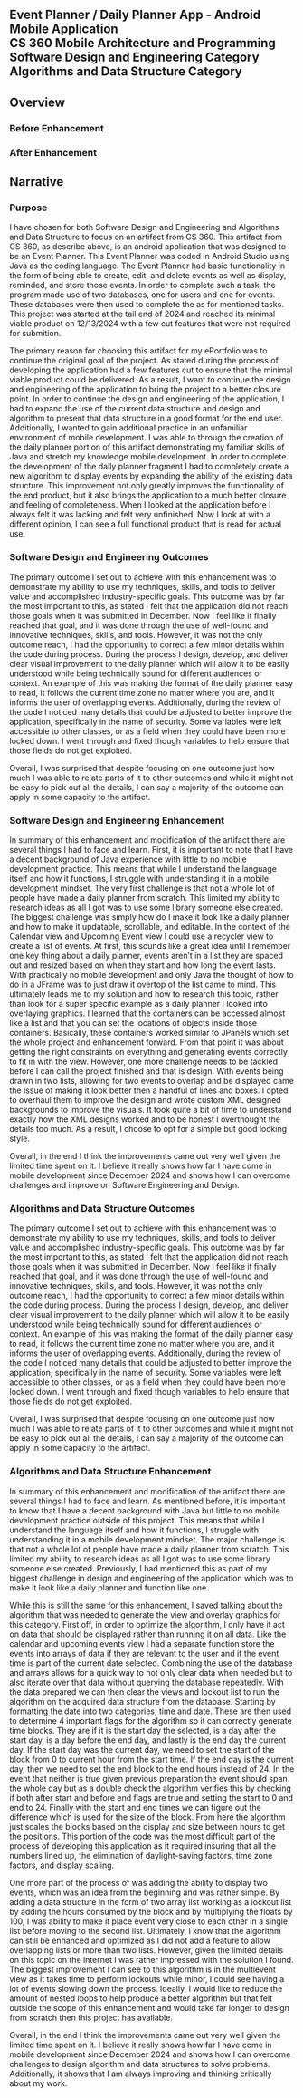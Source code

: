 ## Event Planner / Daily Planner App - Android Mobile Application<br/>CS 360 Mobile Architecture and Programming<br/>Software Design and Engineering Category<br/>Algorithms and Data Structure Category

## Overview

### Before Enhancement

### After Enhancement

## Narrative
### Purpose
I have chosen for both Software Design and Engineering and Algorithms and Data Structure to focus on an artifact from CS 360. This artifact from CS 360, as describe above, is an android application that was designed to be an Event Planner. This Event Planner was coded in Android Studio using Java as the coding language. The Event Planner had basic functionality in the form of being able to create, edit, and delete events as well as display, reminded, and store those events. In order to complete such a task, the program made use of two databases, one for users and one for events. These databases were then used to complete the as for mentioned tasks. This project was started at the tail end of 2024 and reached its minimal viable product on 12/13/2024 with a few cut features that were not required for submition.

The primary reason for choosing this artifact for my ePortfolio was to continue the original goal of the project. As stated during the process of developing the application had a few features cut to ensure that the minimal viable product could be delivered. As a result, I want to continue the design and engineering of the application to bring the project to a better closure point. In order to continue the design and engineering of the application, I had to expand the use of the current data structure and design and algorithm to present that data structure in a good format for the end user. Additionally, I wanted to gain additional practice in an unfamiliar environment of mobile development. I was able to through the creation of the daily planner portion of this artifact demonstrating my familiar skills of Java and stretch my knowledge mobile development. In order to complete the development of the daily planner fragment I had to completely create a new algorithm to display events by expanding the ability of the existing data structure. This improvement not only greatly improves the functionality of the end product, but it also brings the application to a much better closure and feeling of completeness. When I looked at the application before I always felt it was lacking and felt very unfinished. Now I look at with a different opinion, I can see a full functional product that is read for actual use.  

### Software Design and Engineering Outcomes
The primary outcome I set out to achieve with this enhancement was to demonstrate my ability to use my techniques, skills, and tools to deliver value and accomplished industry-specific goals. This outcome was by far the most important to this, as stated I felt that the application did not reach those goals when it was submitted in December. Now I feel like it finally reached that goal, and it was done through the use of well-found and innovative techniques, skills, and tools. However, it was not the only outcome reach, I had the opportunity to correct a few minor details within the code during process. During the process I design, develop, and deliver clear visual improvement to the daily planner which will allow it to be easily understood while being technically sound for different audiences or context. An example of this was making the format of the daily planner easy to read, it follows the current time zone no matter where you are, and it informs the user of overlapping events. Additionally, during the review of the code I noticed many details that could be adjusted to better improve the application, specifically in the name of security. Some variables were left accessible to other classes, or as a field when they could have been more locked down. I went through and fixed though variables to help ensure that those fields do not get exploited. 

Overall, I was surprised that despite focusing on one outcome just how much I was able to relate parts of it to other outcomes and while it might not be easy to pick out all the details, I can say a majority of the outcome can apply in some capacity to the artifact.

### Software Design and Engineering Enhancement
In summary of this enhancement and modification of the artifact there are several things I had to face and learn. First, it is important to note that I have a decent background of Java experience with little to no mobile development practice. This means that while I understand the language itself and how it functions, I struggle with understanding it in a mobile development mindset. The very first challenge is that not a whole lot of people have made a daily planner from scratch. This limited my ability to research ideas as all I got was to use some library someone else created. The biggest challenge was simply how do I make it look like a daily planner and how to make it updatable, scrollable, and editable. In the context of the Calendar view and Upcoming Event view I could use a recycler view to create a list of events. At first, this sounds like a great idea until I remember one key thing about a daily planner, events aren’t in a list they are spaced out and resized based on when they start and how long the event lasts. With practically no mobile development and only Java the thought of how to do in a JFrame was to just draw it overtop of the list came to mind. This ultimately leads me to my solution and how to research this topic, rather than look for a super specific example as a daily planner I looked into overlaying graphics. I learned that the containers can be accessed almost like a list and that you can set the locations of objects inside those containers. Basically, these containers worked similar to JPanels which set the whole project and enhancement forward. From that point it was about getting the right constraints on everything and generating events correctly to fit in with the view. However, one more challenge needs to be tackled before I can call the project finished and that is design. With events being drawn in two lists, allowing for two events to overlap and be displayed came the issue of making it look better then a handful of lines and boxes. I opted to overhaul them to improve the design and wrote custom XML designed backgrounds to improve the visuals. It took quite a bit of time to understand exactly how the XML designs worked and to be honest I overthought the details too much. As a result, I choose to opt for a simple but good looking style. 

Overall, in the end I think the improvements came out very well given the limited time spent on it. I believe it really shows how far I have come in mobile development since December 2024 and shows how I can overcome challenges and improve on Software Engineering and Design.

### Algorithms and Data Structure Outcomes
The primary outcome I set out to achieve with this enhancement was to demonstrate my ability to use my techniques, skills, and tools to deliver value and accomplished industry-specific goals. This outcome was by far the most important to this, as stated I felt that the application did not reach those goals when it was submitted in December. Now I feel like it finally reached that goal, and it was done through the use of well-found and innovative techniques, skills, and tools. However, it was not the only outcome reach, I had the opportunity to correct a few minor details within the code during process. During the process I design, develop, and deliver clear visual improvement to the daily planner which will allow it to be easily understood while being technically sound for different audiences or context. An example of this was making the format of the daily planner easy to read, it follows the current time zone no matter where you are, and it informs the user of overlapping events. Additionally, during the review of the code I noticed many details that could be adjusted to better improve the application, specifically in the name of security. Some variables were left accessible to other classes, or as a field when they could have been more locked down. I went through and fixed though variables to help ensure that those fields do not get exploited. 

Overall, I was surprised that despite focusing on one outcome just how much I was able to relate parts of it to other outcomes and while it might not be easy to pick out all the details, I can say a majority of the outcome can apply in some capacity to the artifact.

### Algorithms and Data Structure Enhancement
In summary of this enhancement and modification of the artifact there are several things I had to face and learn. As mentioned before, it is important to know that I have a decent background with Java but little to no mobile development practice outside of this project. This means that while I understand the language itself and how it functions, I struggle with understanding it in a mobile development mindset. The major challenge is that not a whole lot of people have made a daily planner from scratch. This limited my ability to research ideas as all I got was to use some library someone else created. Previously, I had mentioned this as part of my biggest challenge in design and engineering of the application which was to make it look like a daily planner and function like one.

While this is still the same for this enhancement, I saved talking about the algorithm that was needed to generate the view and overlay graphics for this category. First off, in order to optimize the algorithm, I only have it act on data that should be displayed rather than running it on all data. Like the calendar and upcoming events view I had a separate function store the events into arrays of data if they are relevant to the user and if the event time is part of the current date selected. Combining the use of the database and arrays allows for a quick way to not only clear data when needed but to also iterate over that data without querying the database repeatedly. With the data prepared we can then clear the views and lockout list to run the algorithm on the acquired data structure from the database. Starting by formatting the date into two categories, time and date. These are then used to determine 4 important flags for the algorithm so it can correctly generate time blocks. They are if it is the start day the selected, is a day after the start day, is a day before the end day, and lastly is the end day the current day. If the start day was the current day, we need to set the start of the block from 0 to current hour from the start time. If the end day is the current day, then we need to set the end block to the end hours instead of 24. In the event that neither is true given previous preparation the event should span the whole day but as a double check the algorithm verifies this by checking if both after start and before end flags are true and setting the start to 0 and end to 24. Finally with the start and end times we can figure out the difference which is used for the size of the block. From here the algorithm just scales the blocks based on the display and size between hours to get the positions. This portion of the code was the most difficult part of the process of developing this application as it required insuring that all the numbers lined up, the elimination of daylight-saving factors, time zone factors, and display scaling. 

One more part of the process of was adding the ability to display two events, which was an idea from the beginning and was rather simple. By adding a data structure in the form of two array list working as a lockout list by adding the hours consumed by the block and by multiplying the floats by 100, I was ability to make it place event very close to each other in a single list before moving to the second list. Ultimately, I know that the algorithm can still be enhanced and optimized as I did not add a feature to allow overlapping lists or more than two lists. However, given the limited details on this topic on the internet I was rather impressed with the solution I found. The biggest improvement I can see to this algorithm is in the multievent view as it takes time to perform lockouts while minor, I could see having a lot of events slowing down the process. Ideally, I would like to reduce the amount of nested loops to help produce a better algorithm but that felt outside the scope of this enhancement and would take far longer to design from scratch then this project has available. 

Overall, in the end I think the improvements came out very well given the limited time spent on it. I believe it really shows how far I have come in mobile development since December 2024 and shows how I can overcome challenges to design algorithm and data structures to solve problems. Additionally, it shows that I am always improving and thinking critically about my work.



